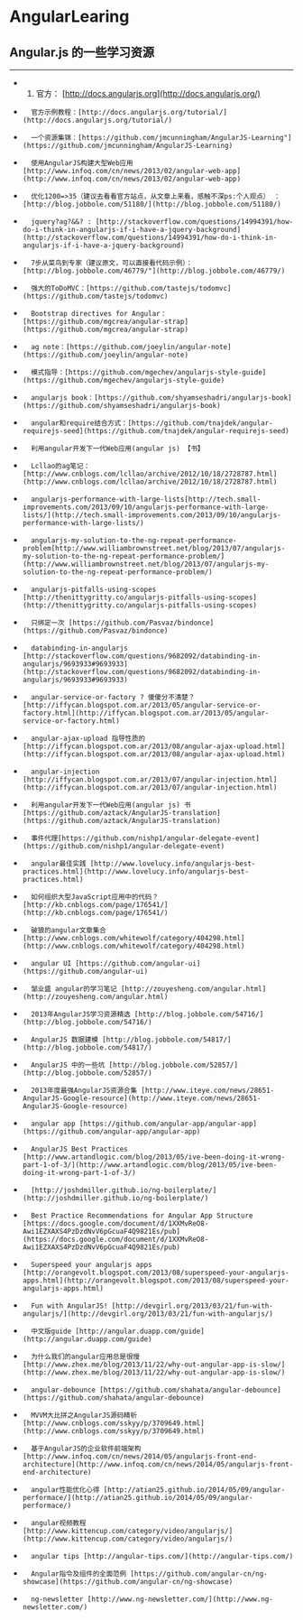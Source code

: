 AngularLearing
==============

## Angular.js 的一些学习资源 ##
--------------
*   1. 官方： [http://docs.angularjs.org](http://docs.angularjs.org/)
*		官方示例教程：[http://docs.angularjs.org/tutorial/](http://docs.angularjs.org/tutorial/)
*		一个资源集锦：[https://github.com/jmcunningham/AngularJS-Learning"](https://github.com/jmcunningham/AngularJS-Learning)
*		使用AngularJS构建大型Web应用[http://www.infoq.com/cn/news/2013/02/angular-web-app](http://www.infoq.com/cn/news/2013/02/angular-web-app)
*		优化1200=>35（建议去看看官方站点，从文章上来看，感触不深ps:个人观点） ：[http://blog.jobbole.com/51180/](http://blog.jobbole.com/51180/)
*		jquery?ag?&&? : [http://stackoverflow.com/questions/14994391/how-do-i-think-in-angularjs-if-i-have-a-jquery-background](http://stackoverflow.com/questions/14994391/how-do-i-think-in-angularjs-if-i-have-a-jquery-background)
*		7步从菜鸟到专家（建议原文，可以直接看代码示例）：[http://blog.jobbole.com/46779/"](http://blog.jobbole.com/46779/)
*		强大的ToDoMVC：[https://github.com/tastejs/todomvc](https://github.com/tastejs/todomvc)
*		Bootstrap directives for Angular：[https://github.com/mgcrea/angular-strap](https://github.com/mgcrea/angular-strap)
*		ag note：[https://github.com/joeylin/angular-note](https://github.com/joeylin/angular-note)
*		模式指导：[https://github.com/mgechev/angularjs-style-guide](https://github.com/mgechev/angularjs-style-guide)
*		angularjs book：[https://github.com/shyamseshadri/angularjs-book](https://github.com/shyamseshadri/angularjs-book)
*		angular和require结合方式：[https://github.com/tnajdek/angular-requirejs-seed](https://github.com/tnajdek/angular-requirejs-seed)
*		利用angular开发下一代Web应用(angular js) 【书】
*		Lcllao的ag笔记：[http://www.cnblogs.com/lcllao/archive/2012/10/18/2728787.html](http://www.cnblogs.com/lcllao/archive/2012/10/18/2728787.html)
*		angularjs-performance-with-large-lists[http://tech.small-improvements.com/2013/09/10/angularjs-performance-with-large-lists/](http://tech.small-improvements.com/2013/09/10/angularjs-performance-with-large-lists/)
*		angularjs-my-solution-to-the-ng-repeat-performance-problem[http://www.williambrownstreet.net/blog/2013/07/angularjs-my-solution-to-the-ng-repeat-performance-problem/](http://www.williambrownstreet.net/blog/2013/07/angularjs-my-solution-to-the-ng-repeat-performance-problem/)
*		angularjs-pitfalls-using-scopes [http://thenittygritty.co/angularjs-pitfalls-using-scopes](http://thenittygritty.co/angularjs-pitfalls-using-scopes)
*		只绑定一次 [https://github.com/Pasvaz/bindonce](https://github.com/Pasvaz/bindonce)
*		databinding-in-angularjs [http://stackoverflow.com/questions/9682092/databinding-in-angularjs/9693933#9693933](http://stackoverflow.com/questions/9682092/databinding-in-angularjs/9693933#9693933)
*		angular-service-or-factory ? 傻傻分不清楚？[http://iffycan.blogspot.com.ar/2013/05/angular-service-or-factory.html](http://iffycan.blogspot.com.ar/2013/05/angular-service-or-factory.html)
*		angular-ajax-upload 指导性质的[http://iffycan.blogspot.com.ar/2013/08/angular-ajax-upload.html](http://iffycan.blogspot.com.ar/2013/08/angular-ajax-upload.html)
*		angular-injection [http://iffycan.blogspot.com.ar/2013/07/angular-injection.html](http://iffycan.blogspot.com.ar/2013/07/angular-injection.html)
*		利用angular开发下一代Web应用(angular js) 书[https://github.com/aztack/AngularJS-translation](https://github.com/aztack/AngularJS-translation)
*		事件代理[https://github.com/nishp1/angular-delegate-event](https://github.com/nishp1/angular-delegate-event)
*		angular最佳实践 [http://www.lovelucy.info/angularjs-best-practices.html](http://www.lovelucy.info/angularjs-best-practices.html)
*		如何组织大型JavaScript应用中的代码？[http://kb.cnblogs.com/page/176541/](http://kb.cnblogs.com/page/176541/)
*		破狼的angular文章集合 [http://www.cnblogs.com/whitewolf/category/404298.html](http://www.cnblogs.com/whitewolf/category/404298.html)
*		angular UI [https://github.com/angular-ui](https://github.com/angular-ui)
*		邹业盛 angular的学习笔记 [http://zouyesheng.com/angular.html](http://zouyesheng.com/angular.html)
*		2013年AngularJS学习资源精选 [http://blog.jobbole.com/54716/](http://blog.jobbole.com/54716/)
*		AngularJS 数据建模 [http://blog.jobbole.com/54817/](http://blog.jobbole.com/54817/)
*		AngularJS 中的一些坑 [http://blog.jobbole.com/52857/](http://blog.jobbole.com/52857/)
*		2013年度最强AngularJS资源合集 [http://www.iteye.com/news/28651-AngularJS-Google-resource](http://www.iteye.com/news/28651-AngularJS-Google-resource)
*		angular app [https://github.com/angular-app/angular-app](https://github.com/angular-app/angular-app)
*		AngularJS Best Practices [http://www.artandlogic.com/blog/2013/05/ive-been-doing-it-wrong-part-1-of-3/](http://www.artandlogic.com/blog/2013/05/ive-been-doing-it-wrong-part-1-of-3/)
*		[http://joshdmiller.github.io/ng-boilerplate/](http://joshdmiller.github.io/ng-boilerplate/)
*		Best Practice Recommendations for Angular App Structure [https://docs.google.com/document/d/1XXMvReO8-Awi1EZXAXS4PzDzdNvV6pGcuaF4Q9821Es/pub](https://docs.google.com/document/d/1XXMvReO8-Awi1EZXAXS4PzDzdNvV6pGcuaF4Q9821Es/pub)
*		Superspeed your angularjs apps [http://orangevolt.blogspot.com/2013/08/superspeed-your-angularjs-apps.html](http://orangevolt.blogspot.com/2013/08/superspeed-your-angularjs-apps.html)
*		Fun with AngularJS! [http://devgirl.org/2013/03/21/fun-with-angularjs/](http://devgirl.org/2013/03/21/fun-with-angularjs/)
*		中文版guide [http://angular.duapp.com/guide](http://angular.duapp.com/guide)
*		为什么我们的angular应用总是很慢 [http://www.zhex.me/blog/2013/11/22/why-out-angular-app-is-slow/](http://www.zhex.me/blog/2013/11/22/why-out-angular-app-is-slow/)
*		angular-debounce [https://github.com/shahata/angular-debounce](https://github.com/shahata/angular-debounce)
*		MVVM大比拼之AngularJS源码精析 [http://www.cnblogs.com/sskyy/p/3709649.html](http://www.cnblogs.com/sskyy/p/3709649.html)
*		基于AngularJS的企业软件前端架构 [http://www.infoq.com/cn/news/2014/05/angularjs-front-end-architecture](http://www.infoq.com/cn/news/2014/05/angularjs-front-end-architecture)
*		angular性能优化心得 [http://atian25.github.io/2014/05/09/angular-performace/](http://atian25.github.io/2014/05/09/angular-performace/)
*		angular视频教程 [http://www.kittencup.com/category/video/angularjs/](http://www.kittencup.com/category/video/angularjs/)
*		angular tips [http://angular-tips.com/](http://angular-tips.com/)
*		Angular指令及组件的全面范例 [https://github.com/angular-cn/ng-showcase](https://github.com/angular-cn/ng-showcase)
*		ng-newsletter [http://www.ng-newsletter.com/](http://www.ng-newsletter.com/)
